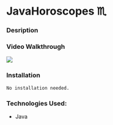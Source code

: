 # JavaHoroscopes ♏️






### Desription



  

  
### Video Walkthrough
    
 ![](assets/gif.gif)


### Installation
```
No installation needed. 
```

### Technologies Used:
 - Java
 